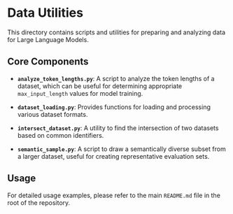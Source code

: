 # Data Utilities

This directory contains scripts and utilities for preparing and analyzing data for Large Language Models.

## Core Components

- **`analyze_token_lengths.py`**: A script to analyze the token lengths of a dataset, which can be useful for determining appropriate `max_input_length` values for model training.

- **`dataset_loading.py`**: Provides functions for loading and processing various dataset formats.

- **`intersect_dataset.py`**: A utility to find the intersection of two datasets based on common identifiers.

- **`semantic_sample.py`**: A script to draw a semantically diverse subset from a larger dataset, useful for creating representative evaluation sets.

## Usage

For detailed usage examples, please refer to the main `README.md` file in the root of the repository.
